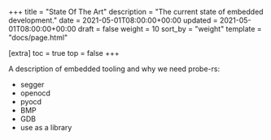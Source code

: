 +++
title = "State Of The Art"
description = "The current state of embedded development."
date = 2021-05-01T08:00:00+00:00
updated = 2021-05-01T08:00:00+00:00
draft = false
weight = 10
sort_by = "weight"
template = "docs/page.html"

[extra]
toc = true
top = false
+++

A description of embedded tooling and why we need probe-rs:
- segger
- openocd
- pyocd
- BMP
- GDB
- use as a library